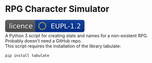 # RPG Character Simulator
[![License](/eupl_1.2.svg)](/LICENCE.txt)<br />
A Python 3 script for creating stats and names for a non-existent RPG.<br />
Probably doesn't need a GitHub repo.<br />
This script requires the installation of the library tabulate:<br />
```
pip install tabulate
```
